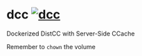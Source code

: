 # dcc [![dcc](https://github.com/InnovAnon-Inc/dcc/actions/workflows/pkgrel.yml/badge.svg)](https://github.com/InnovAnon-Inc/dcc/actions/workflows/pkgrel.yml)
Dockerized DistCC with Server-Side CCache

Remember to `chown` the volume

